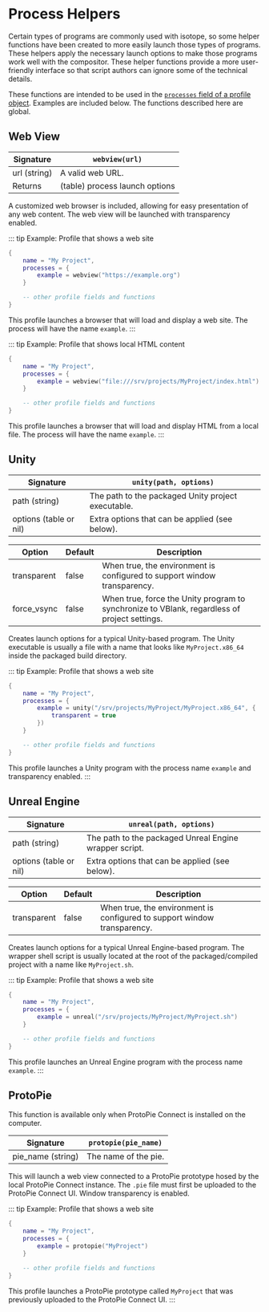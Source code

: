 # Process Helpers

Certain types of programs are commonly used with isotope, so some helper functions have been created to more easily launch those types of programs. These helpers apply the necessary launch options to make those programs work well with the compositor. These helper functions provide a more user-friendly interface so that script authors can ignore some of the technical details.

These functions are intended to be used in the [`processes` field of a profile object](./profile#field-processes). Examples are included below. The functions described here are global.

## Web View

| Signature | `webview(url)` |
| - | - |
| url (string) | A valid web URL. |
| Returns | (table) process launch options |

A customized web browser is included, allowing for easy presentation of any web content. The web view will be launched with transparency enabled.

::: tip Example: Profile that shows a web site
```lua
{
    name = "My Project",
    processes = {
        example = webview("https://example.org")
    }

    -- other profile fields and functions
}
```
This profile launches a browser that will load and display a web site. The process will have the name `example`.
:::

::: tip Example: Profile that shows local HTML content
```lua
{
    name = "My Project",
    processes = {
        example = webview("file:///srv/projects/MyProject/index.html")
    }

    -- other profile fields and functions
}
```
This profile launches a browser that will load and display HTML from a local file. The process will have the name `example`.
:::

## Unity

| Signature | `unity(path, options)` |
| - | - |
| path (string) | The path to the packaged Unity project executable. |
| options (table or nil) | Extra options that can be applied (see below). |

| Option | Default | Description |
| - | - | - |
| transparent | false | When true, the environment is configured to support window transparency. |
| force_vsync | false | When true, force the Unity program to synchronize to VBlank, regardless of project settings. |

Creates launch options for a typical Unity-based program. The Unity executable is usually a file with a name that looks like `MyProject.x86_64` inside the packaged build directory.

::: tip Example: Profile that shows a web site
```lua
{
    name = "My Project",
    processes = {
        example = unity("/srv/projects/MyProject/MyProject.x86_64", {
            transparent = true
        })
    }

    -- other profile fields and functions
}
```
This profile launches a Unity program with the process name `example` and transparency enabled.
:::

## Unreal Engine

| Signature | `unreal(path, options)` |
| - | - |
| path (string) | The path to the packaged Unreal Engine wrapper script. |
| options (table or nil) | Extra options that can be applied (see below). |

| Option | Default | Description |
| - | - | - |
| transparent | false | When true, the environment is configured to support window transparency. |

Creates launch options for a typical Unreal Engine-based program. The wrapper shell script is usually located at the root of the packaged/compiled project with a name like `MyProject.sh`.

::: tip Example: Profile that shows a web site
```lua
{
    name = "My Project",
    processes = {
        example = unreal("/srv/projects/MyProject/MyProject.sh")
    }

    -- other profile fields and functions
}
```
This profile launches an Unreal Engine program with the process name `example`.
:::

## ProtoPie

This function is available only when ProtoPie Connect is installed on the computer.

| Signature | `protopie(pie_name)` |
| - | - |
| pie_name (string) | The name of the pie. |

This will launch a web view connected to a ProtoPie prototype hosed by the local ProtoPie Connect instance. The `.pie` file must first be uploaded to the ProtoPie Connect UI. Window transparency is enabled.

::: tip Example: Profile that shows a web site
```lua
{
    name = "My Project",
    processes = {
        example = protopie("MyProject")
    }

    -- other profile fields and functions
}
```
This profile launches a ProtoPie prototype called `MyProject` that was previously uploaded to the ProtoPie Connect UI.
:::
